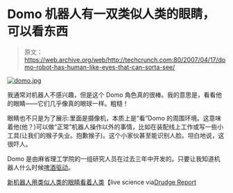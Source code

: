 # Domo 机器人有一双类似人类的眼睛，可以看东西

> 原文：<https://web.archive.org/web/http://techcrunch.com:80/2007/04/17/domo-robot-has-human-like-eyes-that-can-sorta-see/>

[![domo.jpg](img/4fbae023266018cacdf4a1943e95ec84.png)](https://web.archive.org/web/20170707174154/http://old.crunchgear.com/wp-content/uploads/domo.jpg "domo.jpg")

我通常对机器人不感兴趣，但是这个 Domo 角色真的很棒。我的意思是，看看他的眼睛——它们几乎像真的眼球一样。粗糙！

眼睛也不只是为了展示:里面是摄像机，本质上是“看”Domo 的周围环境。这意味着他(他？)可以做“正常”机器人操作以外的事情，比如在装配线上工作或写一些小工具(让我们的猴子失业。抱歉猴子)。这个小家伙甚至能识别人脸。坦白地说，这很吓人。

Domo 是由麻省理工学院的一组研究人员在过去三年中开发的。只要让我知道机器人什么时候[啤酒驱动](https://web.archive.org/web/20170707174154/http://en.wikipedia.org/wiki/Bender_%28Futurama%29)。

[新机器人用类似人类的眼睛看着人类](https://web.archive.org/web/20170707174154/http://www.livescience.com/technology/070416_mit_robot.html)【live science via[Drudge Report](https://web.archive.org/web/20170707174154/http://drudgereport.com/)